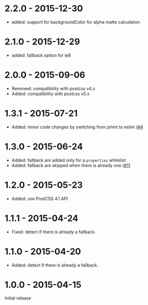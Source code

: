 # 2.2.0 - 2015-12-30

- added: support for backgroundColor for alpha matte calculation

# 2.1.0 - 2015-12-29

- added: fallback option for ie8

# 2.0.0 - 2015-09-06

- Removed: compatibility with postcss v4.x
- Added: compatibility with postcss v5.x

# 1.3.1 - 2015-07-21

- Added: minor code changes by switching from jshint to eslint
([#4](https://github.com/postcss/postcss-color-rgba-fallback/issues/4)

# 1.3.0 - 2015-06-24

- Added: fallback are added only for a `properties` whitelist
- Added: fallback are skipped when there is already one
([#11](https://github.com/postcss/postcss-color-rgba-fallback/issues/11)

# 1.2.0 - 2015-05-23

- Added: use PostCSS 4.1 API

# 1.1.1 - 2015-04-24

- Fixed: detect if there is already a fallback.

# 1.1.0 - 2015-04-20

- Added: detect if there is already a fallback.

# 1.0.0 - 2015-04-15

Initial release
